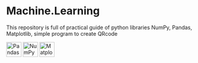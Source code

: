 # Machine.Learning
This repository is full of practical guide of python libraries NumPy, Pandas, Matplotlib, simple program to create QRcode

<!-- Pandas -->
<img src="https://img.icons8.com/color/48/000000/pandas.png" alt="Pandas" width="40" height="40"/>

<!-- NumPy -->
<img src="https://img.icons8.com/color/48/000000/numpy.png" alt="NumPy" width="40" height="40"/>

<!-- Matplotlib -->
<img src="https://img.icons8.com/color/48/000000/matplotlib.png" alt="Matplotlib" width="40" height="40"/>



